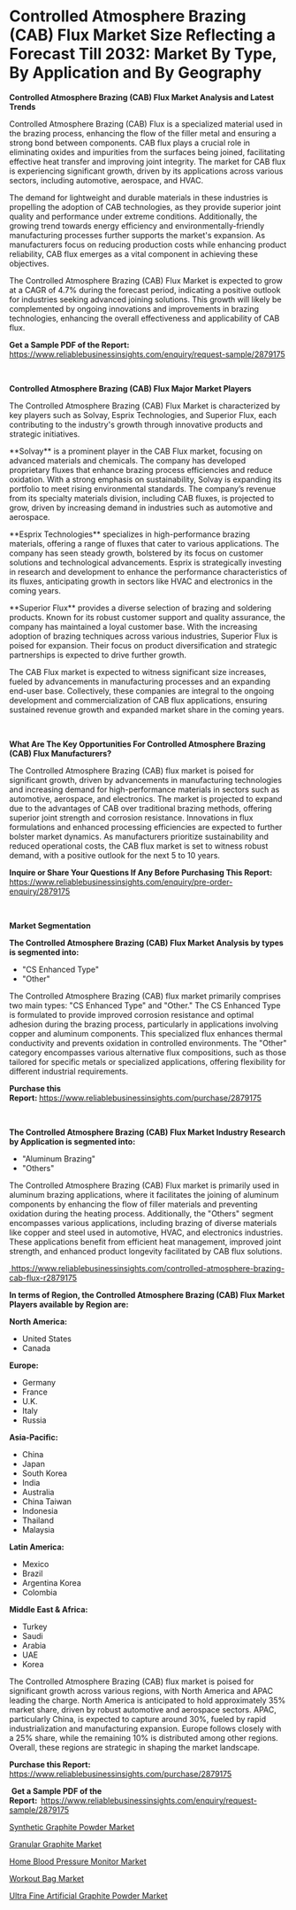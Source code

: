 <p><h1>Controlled Atmosphere Brazing (CAB) Flux Market Size Reflecting a Forecast Till 2032: Market By Type, By Application and By Geography</h1></p><p><strong>Controlled Atmosphere Brazing (CAB) Flux Market Analysis and Latest Trends</strong></p>
<p><p>Controlled Atmosphere Brazing (CAB) Flux is a specialized material used in the brazing process, enhancing the flow of the filler metal and ensuring a strong bond between components. CAB flux plays a crucial role in eliminating oxides and impurities from the surfaces being joined, facilitating effective heat transfer and improving joint integrity. The market for CAB flux is experiencing significant growth, driven by its applications across various sectors, including automotive, aerospace, and HVAC.</p><p>The demand for lightweight and durable materials in these industries is propelling the adoption of CAB technologies, as they provide superior joint quality and performance under extreme conditions. Additionally, the growing trend towards energy efficiency and environmentally-friendly manufacturing processes further supports the market's expansion. As manufacturers focus on reducing production costs while enhancing product reliability, CAB flux emerges as a vital component in achieving these objectives.</p><p>The Controlled Atmosphere Brazing (CAB) Flux Market is expected to grow at a CAGR of 4.7% during the forecast period, indicating a positive outlook for industries seeking advanced joining solutions. This growth will likely be complemented by ongoing innovations and improvements in brazing technologies, enhancing the overall effectiveness and applicability of CAB flux.</p></p>
<p><strong>Get a Sample PDF of the Report:&nbsp;</strong> <a href="https://www.reliablebusinessinsights.com/enquiry/request-sample/2879175?utm_campaign=75&utm_medium=2&utm_source=Github&utm_content=ia&utm_term=12032025&utm_id=controlled-atmosphere-brazing-cab-flux">https://www.reliablebusinessinsights.com/enquiry/request-sample/2879175</a></p>
<p>&nbsp;</p>
<p><strong>Controlled Atmosphere Brazing (CAB) Flux Major Market Players</strong></p>
<p><p>The Controlled Atmosphere Brazing (CAB) Flux Market is characterized by key players such as Solvay, Esprix Technologies, and Superior Flux, each contributing to the industry's growth through innovative products and strategic initiatives.</p><p>**Solvay** is a prominent player in the CAB Flux market, focusing on advanced materials and chemicals. The company has developed proprietary fluxes that enhance brazing process efficiencies and reduce oxidation. With a strong emphasis on sustainability, Solvay is expanding its portfolio to meet rising environmental standards. The company’s revenue from its specialty materials division, including CAB fluxes, is projected to grow, driven by increasing demand in industries such as automotive and aerospace.</p><p>**Esprix Technologies** specializes in high-performance brazing materials, offering a range of fluxes that cater to various applications. The company has seen steady growth, bolstered by its focus on customer solutions and technological advancements. Esprix is strategically investing in research and development to enhance the performance characteristics of its fluxes, anticipating growth in sectors like HVAC and electronics in the coming years.</p><p>**Superior Flux** provides a diverse selection of brazing and soldering products. Known for its robust customer support and quality assurance, the company has maintained a loyal customer base. With the increasing adoption of brazing techniques across various industries, Superior Flux is poised for expansion. Their focus on product diversification and strategic partnerships is expected to drive further growth.</p><p>The CAB Flux market is expected to witness significant size increases, fueled by advancements in manufacturing processes and an expanding end-user base. Collectively, these companies are integral to the ongoing development and commercialization of CAB flux applications, ensuring sustained revenue growth and expanded market share in the coming years.</p></p>
<p>&nbsp;</p>
<p><strong>What Are The Key Opportunities For Controlled Atmosphere Brazing (CAB) Flux Manufacturers?</strong></p>
<p><p>The Controlled Atmosphere Brazing (CAB) flux market is poised for significant growth, driven by advancements in manufacturing technologies and increasing demand for high-performance materials in sectors such as automotive, aerospace, and electronics. The market is projected to expand due to the advantages of CAB over traditional brazing methods, offering superior joint strength and corrosion resistance. Innovations in flux formulations and enhanced processing efficiencies are expected to further bolster market dynamics. As manufacturers prioritize sustainability and reduced operational costs, the CAB flux market is set to witness robust demand, with a positive outlook for the next 5 to 10 years.</p></p>
<p><strong>Inquire or Share Your Questions If Any Before Purchasing This Report:</strong> <a href="https://www.reliablebusinessinsights.com/enquiry/pre-order-enquiry/2879175?utm_campaign=75&utm_medium=2&utm_source=Github&utm_content=ia&utm_term=12032025&utm_id=controlled-atmosphere-brazing-cab-flux">https://www.reliablebusinessinsights.com/enquiry/pre-order-enquiry/2879175</a></p>
<p>&nbsp;</p>
<p><strong>Market Segmentation</strong></p>
<p><strong>The Controlled Atmosphere Brazing (CAB) Flux Market Analysis by types is segmented into:</strong></p>
<p><ul><li>"CS Enhanced Type"</li><li>"Other"</li></ul></p>
<p><p>The Controlled Atmosphere Brazing (CAB) flux market primarily comprises two main types: "CS Enhanced Type" and "Other." The CS Enhanced Type is formulated to provide improved corrosion resistance and optimal adhesion during the brazing process, particularly in applications involving copper and aluminum components. This specialized flux enhances thermal conductivity and prevents oxidation in controlled environments. The "Other" category encompasses various alternative flux compositions, such as those tailored for specific metals or specialized applications, offering flexibility for different industrial requirements.</p></p>
<p><strong>Purchase this Report:&nbsp;</strong><a href="https://www.reliablebusinessinsights.com/purchase/2879175?utm_campaign=75&utm_medium=2&utm_source=Github&utm_content=ia&utm_term=12032025&utm_id=controlled-atmosphere-brazing-cab-flux">https://www.reliablebusinessinsights.com/purchase/2879175</a></p>
<p>&nbsp;</p>
<p><strong>The Controlled Atmosphere Brazing (CAB) Flux Market Industry Research by Application is segmented into:</strong></p>
<p><ul><li>"Aluminum Brazing"</li><li>"Others"</li></ul></p>
<p><p>The Controlled Atmosphere Brazing (CAB) Flux market is primarily used in aluminum brazing applications, where it facilitates the joining of aluminum components by enhancing the flow of filler materials and preventing oxidation during the heating process. Additionally, the "Others" segment encompasses various applications, including brazing of diverse materials like copper and steel used in automotive, HVAC, and electronics industries. These applications benefit from efficient heat management, improved joint strength, and enhanced product longevity facilitated by CAB flux solutions.</p></p>
<p><a href="https://www.reliablebusinessinsights.com/controlled-atmosphere-brazing-cab-flux-r2879175?utm_campaign=75&utm_medium=2&utm_source=Github&utm_content=ia&utm_term=12032025&utm_id=controlled-atmosphere-brazing-cab-flux">&nbsp;https://www.reliablebusinessinsights.com/controlled-atmosphere-brazing-cab-flux-r2879175</a></p>
<p><strong>In terms of Region, the Controlled Atmosphere Brazing (CAB) Flux Market Players available by Region are:</strong></p>
<p>
    <p> <strong> North America: </strong>
        <ul>
            <li>United States</li>
            <li>Canada</li>
        </ul>
        </p> 
    <p> <strong> Europe: </strong>
        <ul>
            <li>Germany</li>
            <li>France</li>
            <li>U.K.</li>
            <li>Italy</li>
            <li>Russia</li>
        </ul>
        </p> 
    <p> <strong> Asia-Pacific: </strong>
        <ul>
            <li>China</li>
            <li>Japan</li>
            <li>South Korea</li>
            <li>India</li>
            <li>Australia</li>
            <li>China Taiwan</li>
            <li>Indonesia</li>
            <li>Thailand</li>
            <li>Malaysia</li>
        </ul>
        </p> 
    <p> <strong> Latin America: </strong>
        <ul>
            <li>Mexico</li>
            <li>Brazil</li>
            <li>Argentina Korea</li>
            <li>Colombia</li>
        </ul>
        </p> 
    <p> <strong> Middle East & Africa: </strong>
        <ul>
            <li>Turkey</li>
            <li>Saudi</li>
            <li>Arabia</li>
            <li>UAE</li>
            <li>Korea</li>
        </ul>
    </p>
    </p>
<p><p>The Controlled Atmosphere Brazing (CAB) flux market is poised for significant growth across various regions, with North America and APAC leading the charge. North America is anticipated to hold approximately 35% market share, driven by robust automotive and aerospace sectors. APAC, particularly China, is expected to capture around 30%, fueled by rapid industrialization and manufacturing expansion. Europe follows closely with a 25% share, while the remaining 10% is distributed among other regions. Overall, these regions are strategic in shaping the market landscape.</p></p>
<p><strong>Purchase this Report: </strong><a href="https://www.reliablebusinessinsights.com/purchase/2879175?utm_campaign=75&utm_medium=2&utm_source=Github&utm_content=ia&utm_term=12032025&utm_id=controlled-atmosphere-brazing-cab-flux">https://www.reliablebusinessinsights.com/purchase/2879175</a></p>
<p>&nbsp;<strong>Get a Sample PDF of the Report:&nbsp;&nbsp;</strong><a href="https://www.reliablebusinessinsights.com/enquiry/request-sample/2879175?utm_campaign=75&utm_medium=2&utm_source=Github&utm_content=ia&utm_term=12032025&utm_id=controlled-atmosphere-brazing-cab-flux">https://www.reliablebusinessinsights.com/enquiry/request-sample/2879175</a></p>
<p><strong></strong></p>
<p><p><a href="https://github.com/elceryaneik/Market-Research-Report-List-1/blob/main/synthetic-graphite-powder-market.md?utm_campaign=75&utm_medium=2&utm_source=Github&utm_content=ia&utm_term=12032025&utm_id=controlled-atmosphere-brazing-cab-flux">Synthetic Graphite Powder Market</a></p><p><a href="https://github.com/okornevonywx/Market-Research-Report-List-1/blob/main/granular-graphite-market.md?utm_campaign=75&utm_medium=2&utm_source=Github&utm_content=ia&utm_term=12032025&utm_id=controlled-atmosphere-brazing-cab-flux">Granular Graphite Market</a></p><p><a href="https://github.com/nwogudimouix/Market-Research-Report-List-1/blob/main/home-blood-pressure-monitor-market.md?utm_campaign=75&utm_medium=2&utm_source=Github&utm_content=ia&utm_term=12032025&utm_id=controlled-atmosphere-brazing-cab-flux">Home Blood Pressure Monitor Market</a></p><p><a href="https://github.com/luhleickov/Market-Research-Report-List-1/blob/main/workout-bag-market.md?utm_campaign=75&utm_medium=2&utm_source=Github&utm_content=ia&utm_term=12032025&utm_id=controlled-atmosphere-brazing-cab-flux">Workout Bag Market</a></p><p><a href="https://github.com/sukeldrage0g/Market-Research-Report-List-1/blob/main/ultra-fine-artificial-graphite-powder-market.md?utm_campaign=75&utm_medium=2&utm_source=Github&utm_content=ia&utm_term=12032025&utm_id=controlled-atmosphere-brazing-cab-flux">Ultra Fine Artificial Graphite Powder Market</a></p></p>
